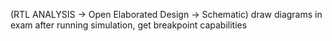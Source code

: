 <!-- SPDX-License-Identifier: zlib-acknowledgement -->

(RTL ANALYSIS → Open Elaborated Design → Schematic)
draw diagrams in exam
after running simulation, get breakpoint capabilities 
